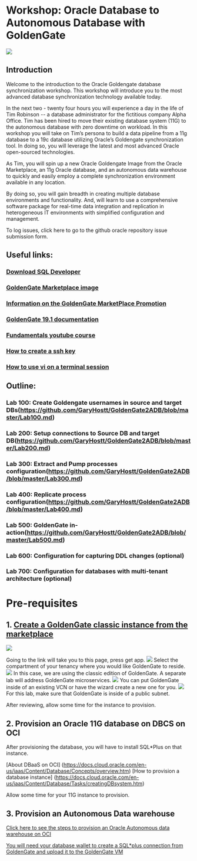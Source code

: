 # Workshop: Oracle Database to Autonomous Database with GoldenGate

![](screenshots/1.jpg)

## Introduction

Welcome to the introduction to the Oracle Goldengate database synchronization workshop. This workshop will introduce you to the most advanced database synchronization technology available today.

In the next two - twenty four hours you will experience a day in the life of Tim Robinson -- a database administrator for the fictitious company Alpha Office. Tim has been hired to move their existing database system (11G) to the autonomous database with zero downtime on workload. In this workshop you will take on Tim’s persona to build a data pipeline from a 11g database to a 19c database utilizing Oracle’s Goldengate synchronization tool. In doing so, you will leverage the latest and most advanced Oracle open-sourced technologies.

As Tim, you will spin up a new Oracle Goldengate Image from the Oracle Marketplace, an 11g Oracle database, and an autonomous data warehouse to quickly and easily employ a complete synchronization environment available in any location.

By doing so, you will gain breadth in creating multiple database environments and functionality. And, will learn to use a comprehensive software package for real-time data integration and replication in heterogeneous IT environments with simplified configuration and management. 

To log issues, click here to go to the github oracle repository issue submission form.

## Useful links:
### [Download SQL Developer](https://www.oracle.com/technetwork/developer-tools/sql-developer/downloads/index.html)
### [GoldenGate Marketplace image](https://cloudmarketplace.oracle.com/marketplace/en_US/listing/58489224)
### [Information on the GoldenGate MarketPlace Promotion](https://blogs.oracle.com/dataintegration/free-goldengate-software-on-oci-marketplace)
### [GoldenGate 19.1 documentation](https://docs.oracle.com/en/middleware/goldengate/core/19.1/index.html)
### [Fundamentals youtube course](https://www.youtube.com/watch?v=uQ8eKJmPfwY&list=PL3Hc8S1SG2ATGktXhC3WA5YYVI_wBcFYR)
### [How to create a ssh key](https://www.oracle.com/webfolder/technetwork/tutorials/obe/cloud/javaservice/JCS/JCS_SSH/create_sshkey.html)
### [How to use vi on a terminal session](https://staff.washington.edu/rells/R110/)

## Outline:

### Lab 100: Create Goldengate usernames in source and target DBs(https://github.com/GaryHostt/GoldenGate2ADB/blob/master/Lab100.md)
### Lab 200: Setup connections to Source DB and target DB(https://github.com/GaryHostt/GoldenGate2ADB/blob/master/Lab200.md)
### Lab 300: Extract and Pump processes configuration(https://github.com/GaryHostt/GoldenGate2ADB/blob/master/Lab300.md)
### Lab 400: Replicate process configuration(https://github.com/GaryHostt/GoldenGate2ADB/blob/master/Lab400.md)
### Lab 500: GoldenGate in-action(https://github.com/GaryHostt/GoldenGate2ADB/blob/master/Lab500.md)
### Lab 600: Configuration for capturing DDL changes (optional)
### Lab 700: Configuration for databases with multi-tenant architecture (optional)

# Pre-requisites

## 1.	[Create a GoldenGate classic instance from the marketplace](https://cloudmarketplace.oracle.com/marketplace/en_US/listing/58489224)

![](screenshots/1.png)

Going to the link will take you to this page, press get app.
![](screenshots/2.png)
Select the compartment of your tenancy where you would like GoldenGate to reside. 
![](screenshots/3.png)
In this case, we are using the classic edition of GoldenGate. A separate lab will address GoldenGate microservices.
![](screenshots/4.png)
You can put GoldenGate inside of an existing VCN or have the wizard create a new one for you. 
![](screenshots/5.png)
For this lab, make sure that GoldenGate is inside of a public subnet. 

After reviewing, allow some time for the instance to provision. 

## 2. Provision an Oracle 11G database on DBCS on OCI

After provisioning the database, you will have to install SQL*Plus on that instance. 

[About DBaaS on OCI] (https://docs.cloud.oracle.com/en-us/iaas/Content/Database/Concepts/overview.htm)
[How to provision a database instance] (https://docs.cloud.oracle.com/en-us/iaas/Content/Database/Tasks/creatingDBsystem.htm)

Allow some time for your 11G instance to provision.

## 3. Provision an Autonomous Data warehouse

[Click here to see the steps to provision an Oracle Autonomous data warehouse on OCI](https://oracle.github.io/learning-library/workshops/journey4-adwc/?page=LabGuide1.md)

[You will need your database wallet to create a SQL*plus connection from GoldenGate and upload it to the GoldenGate VM](
https://oracle.github.io/learning-library/workshops/journey4-adwc/?page=README.md) 
